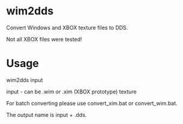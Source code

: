 # wim2dds
Convert Windows and XBOX texture files to DDS.

Not all XBOX files were tested!

# Usage
wim2dds input

input - can be .wim or .xim (XBOX prototype) texture

For batch converting please use convert_xim.bat or convert_wim.bat.

The output name is input + .dds.

